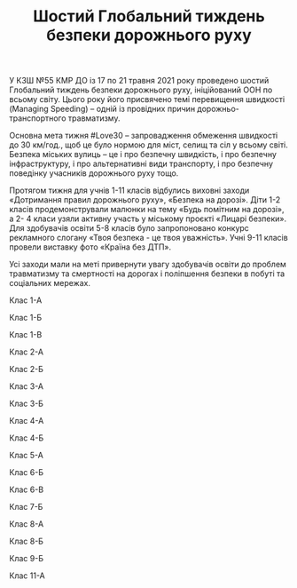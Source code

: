 ﻿---
title: Шостий Глобальний тиждень безпеки дорожнього руху
---

У КЗШ №55 КМР ДО із 17 по 21 травня 2021 року проведено шостий Глобальний тиждень безпеки дорожнього руху, ініційований ООН по всьому світу.  Цього року його присвячено темі перевищення швидкості (Managing Speeding) – одній із провідних причин дорожньо-транспортного травматизму.

Основна мета тижня #Love30 – запровадження обмеження швидкості до 30 км/год., щоб це було нормою для міст, селищ та сіл у всьому світі. Безпека міських вулиць – це і про безпечну швидкість, і про безпечну інфраструктуру, і про альтернативні види транспорту, і про безпечну поведінку учасників дорожнього руху тощо.

Протягом тижня для учнів 1-11 класів відбулись виховні заходи «Дотримання правил дорожнього руху», «Безпека на дорозі». Діти 1-2 класів продемонстрували малюнки на тему «Будь помітним на дорозі», а 2- 4 класи узяли активну участь у міському проєкті «Лицарі безпеки». Для здобувачів освіти 5-8 класів було запропоновано конкурс рекламного слогану «Твоя безпека - це твоя уважність». Учні 9-11 класів провели виставку фото «Країна без ДТП».

Усі заходи мали на меті привернути увагу здобувачів освіти до проблем травматизму та смертності на дорогах і поліпшення безпеки в побуті та соціальних мережах.

Клас 1-А

<slideshow id="*1a"></slideshow>

Клас 1-Б

<slideshow id="*1b"></slideshow>

Клас 1-В

<slideshow id="*1v"></slideshow>

Клас 2-А

<slideshow id="*2a"></slideshow>

Клас 2-Б

<slideshow id="*2b"></slideshow>

Клас 3-А

<slideshow id="*3a"></slideshow>

Клас 3-Б

<slideshow id="*3b"></slideshow>

Клас 4-А

<slideshow id="*4a"></slideshow>

Клас 4-Б

<slideshow id="*4b"></slideshow>

Клас 5-А

<slideshow id="*5a"></slideshow>

Клас 6-Б

<slideshow id="*6b"></slideshow>

Клас 6-В

<slideshow id="*6v"></slideshow>

Клас 7-Б

<slideshow id="*7b"></slideshow>

Клас 8-А

<slideshow id="*8a"></slideshow>

Клас 8-Б

<slideshow id="*8b"></slideshow>

Клас 9-Б

<slideshow id="*9b"></slideshow>

Клас 11-А

<slideshow id="*11a"></slideshow>